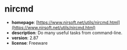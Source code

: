 # nircmd

- **homepage**: [https://www.nirsoft.net/utils/nircmd.html](https://www.nirsoft.net/utils/nircmd.html)
- **description**: Do many useful tasks from command-line.
- **version**: 2.87
- **license**: Freeware


